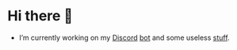 # Hi there 👋


- I’m currently working on my [Discord](https://www.youtube.com/watch?v=dQw4w9WgXcQ) [bot](https://www.youtube.com/watch?v=dQw4w9WgXcQ) and some useless [stuff](https://www.youtube.com/watch?v=dQw4w9WgXcQ).
<!--# My Stats
<!--<img align="middle" alt="kaylebetter's Github Stats" src="https://github-readme-stats.vercel.app/api?username=kaylebetter&count_private=true&show_icons=true&theme=radical&width=200&height=200">
